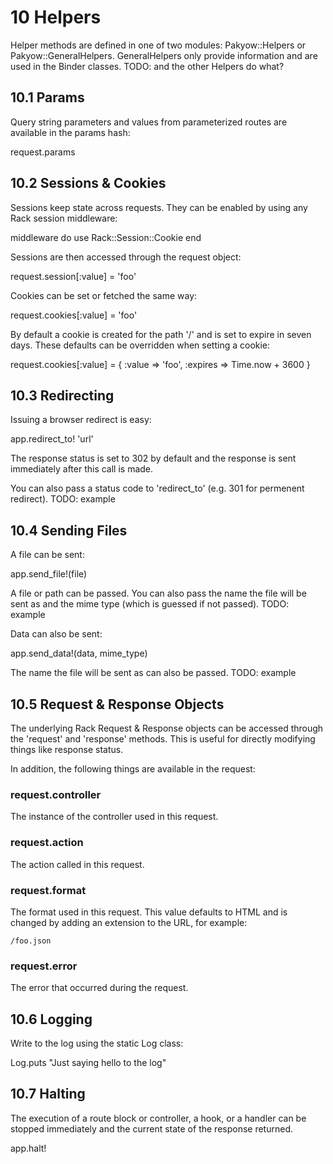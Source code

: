<h1 id="section_10">10 Helpers</h1>

Helper methods are defined in one of two modules: Pakyow::Helpers or Pakyow::GeneralHelpers. GeneralHelpers only provide information and are used in the Binder classes.
TODO: and the other Helpers do what?

<h2 id="section_10.1">10.1 Params</h2>

Query string parameters and values from parameterized routes are available in the params hash:

<div class="code ruby">
request.params
</div>

<h2 id="section_10.2">10.2 Sessions & Cookies</h2>

Sessions keep state across requests. They can be enabled by using any Rack session middleware:

<div class="code ruby">
middleware do
  use Rack::Session::Cookie
end
</div>

Sessions are then accessed through the request object:

<div class="code ruby">
request.session[:value] = 'foo'
</div>

Cookies can be set or fetched the same way:

<div class="code ruby">
request.cookies[:value] = 'foo'
</div>

By default a cookie is created for the path '/' and is set to expire in seven days. These defaults can be overridden when setting a cookie:

<div class="code ruby">
request.cookies[:value] = { 
  :value => 'foo',
  :expires => Time.now + 3600
}
</div>

<h2 id="section_10.3">10.3 Redirecting</h2>

Issuing a browser redirect is easy:

<div class="code ruby">
app.redirect_to! 'url'
</div>

The response status is set to 302 by default and the response is sent immediately after this call is made.

You can also pass a status code to 'redirect_to' (e.g. 301 for permenent redirect).
TODO: example

<h2 id="section_10.4">10.4 Sending Files</h2>

A file can be sent:

<div class="code ruby">
app.send_file!(file)
</div>

A file or path can be passed. You can also pass the name the file will be sent as
and the mime type (which is guessed if not passed).
TODO: example

Data can also be sent:

<div class="code ruby">
app.send_data!(data, mime_type)
</div>

The name the file will be sent as can also be passed.
TODO: example

<h2 id="section_10.5">10.5 Request & Response Objects</h2>

The underlying Rack Request & Response objects can be accessed through the 'request' and 'response' methods. This is useful for directly modifying things like response status.

In addition, the following things are available in the request:

### request.controller
The instance of the controller used in this request.

### request.action
The action called in this request.

### request.format
The format used in this request. This value defaults to HTML and is changed by adding an extension to the URL, for example:

    /foo.json

### request.error
The error that occurred during the request.

<h2 id="section_10.6">10.6 Logging</h2>

Write to the log using the static Log class:

<div class="code ruby">
Log.puts "Just saying hello to the log"
</div>

<h2 id="section_10.7">10.7 Halting</h2>

The execution of a route block or controller, a hook, or a handler can be stopped immediately and the current state of the response returned.

<div class="code ruby">
app.halt!
</div>
